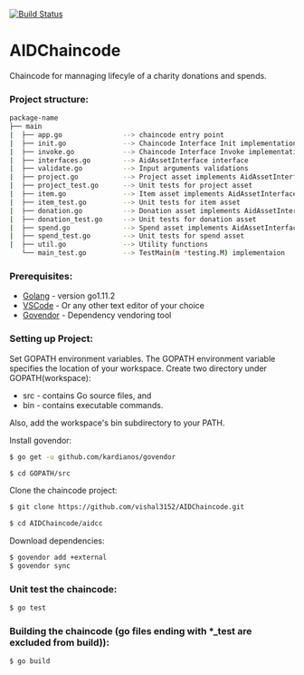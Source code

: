 ﻿[![Build Status](https://travis-ci.org/vishal3152/AIDChaincode.svg?branch=master)](https://travis-ci.org/vishal3152/AIDChaincode)

# AIDChaincode
Chaincode for mannaging lifecyle of a charity donations and spends.

### Project structure:
```sh
package-name
├── main
|  ├── app.go               --> chaincode entry point
|  ├── init.go              --> Chaincode Interface Init implementation 
|  ├── invoke.go            --> Chaincode Interface Invoke implementation 
|  ├── interfaces.go        --> AidAssetInterface interface 
|  ├── validate.go          --> Input arguments validations
|  ├── project.go           --> Project asset implements AidAssetInterface
|  ├── project_test.go      --> Unit tests for project asset
|  ├── item.go              --> Item asset implements AidAssetInterface
|  ├── item_test.go         --> Unit tests for item asset
|  ├── donation.go          --> Donation asset implements AidAssetInterface
|  ├── donation_test.go     --> Unit tests for donation asset
|  ├── spend.go             --> Spend asset implements AidAssetInterface
|  ├── spend_test.go        --> Unit tests for spend asset         
|  ├── util.go              --> Utility functions
   └── main_test.go         --> TestMain(m *testing.M) implementaion
```
### Prerequisites:
* [Golang](https://golang.org/dl/) - version go1.11.2
* [VSCode](https://code.visualstudio.com/download) - Or any other text editor of your choice
* [Govendor](https://github.com/kardianos/govendor) - Dependency vendoring tool


### Setting up Project:
Set GOPATH environment variables.
The GOPATH environment variable specifies the location of your workspace. Create two directory under GOPATH(workspace):

* src - contains Go source files, and
* bin - contains executable commands. 

Also,  add the workspace's bin subdirectory to your PATH.


Install govendor:
```sh
$ go get -u github.com/kardianos/govendor
```

```sh
$ cd GOPATH/src
```

Clone the chaincode project:
```sh
$ git clone https://github.com/vishal3152/AIDChaincode.git
```
```sh
$ cd AIDChaincode/aidcc
```

Download dependencies:
```sh
$ govendor add +external
$ govendor sync
```

### Unit test the chaincode:
```sh
$ go test
```

### Building the chaincode (go files ending with *_test are excluded from build)):
```sh
$ go build
```



